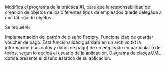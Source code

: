 Modifica el programa de la práctica #1, para que la responsabilidad de creación de objetos de los diferentes tipos de empleados quede delegada a una fábrica de objetos. 

Se requiere:

Implementación del patrón de diseño Factory.
Funcionalidad de guardar voucher de pago. Esta funcionalidad guardará en un archivo txt la información (sus datos y datos de pago) de un empleado en particular o de todos, según lo decida el usuario de la aplicación.
Diagrama de clases UML donde presente el diseño estático de su aplicación.